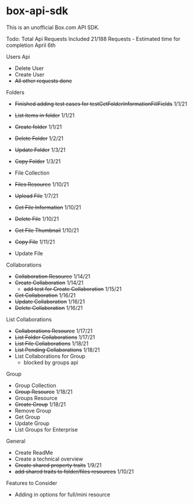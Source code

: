 # box-api-sdk
This is an unofficial Box.com API SDK.


Todo: 
Total Api Requests Included
21/188 Requests - Estimated time for completion April 6th


Users Api
* Delete User
* Create User
* ~~All other requests done~~

Folders
* ~~Finished adding test cases for testGetFolderInformationFillFields~~ 1/1/21
* ~~List items in folder~~ 1/1/21
* ~~Create folder~~ 1/1/21
* ~~Delete Folder~~ 1/2/21
* ~~Update Folder~~ 1/3/21
* ~~Copy Folder~~ 1/3/21


* File Collection
* ~~Files Resource~~ 1/10/21
* ~~Upload File~~ 1/7/21
* ~~Get File Information~~ 1/10/21
* ~~Delete File~~ 1/10/21
* ~~Get File Thumbnail~~ 1/10/21
* ~~Copy File~~ 1/11/21
* Update File

Collaborations
* ~~Collaboration Resource~~ 1/14/21
* ~~Create Collaboration~~ 1/14/21
  * ~~add test for Create Collaboration~~ 1/15/21
* ~~Get Collaboration~~ 1/16/21
* ~~Update Collaboration~~ 1/16/21 
* ~~Delete Collaboration~~ 1/16/21

List Collaborations
* ~~Collaborations Resource~~ 1/17/21
* ~~List Folder Collaborations~~ 1/17/21
* ~~List File Collaborations~~ 1/18/21
* ~~List Pending Collaborations~~ 1/18/21
* List Collaborations for Group
  * blocked by groups api

Group
* Group Collection
* ~~Group Resource~~ 1/18/21
* Groups Resource
* ~~Create Group~~ 1/18/21
* Remove Group
* Get Group
* Update Group
* List Groups for Enterprise



General
* Create ReadMe
* Create a technical overview
* ~~Create shared property traits~~ 1/9/21
* ~~add shared traits to folder/files resources~~ 1/10/21







Features to Consider
* Adding in options for full/mini resource



